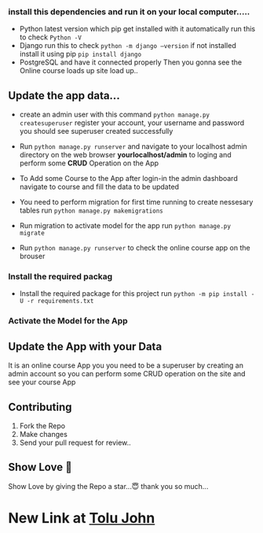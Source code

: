 ### install this dependencies and run it on your local computer.....
- Python latest version which pip get installed with it automatically run this to check `Python -V`
- Django run this to check `python -m django –version` if not installed install it using pip `pip install django`
- PostgreSQL and have it connected properly
Then you gonna see the Online course loads up site load up..

## Update the app data...
- create an admin user with this command  `python manage.py createsuperuser` register your account, your username and password you should see superuser created successfully
- Run `python manage.py runserver` and navigate to your localhost admin directory on the web browser **yourlocalhost/admin** to loging and perform some **CRUD** Operation on the App
- To Add some Course to the App after login-in the admin dashboard navigate to course and fill the data to be updated


- You need to perform migration for first time running to create nessesary tables run `python manage.py makemigrations`
- Run migration to activate model for the app run `python manage.py migrate`
- Run `python manage.py runserver` to check the online course app on the brouser

### Install the required packag

- Install the required package for this project run `python -m pip install -U -r requirements.txt`
### Activate the Model for the App


## Update the App with your Data 
It is an online course App you you need to be a superuser by creating an admin account so you can perform some CRUD operation on the site and see your course App




  ## Contributing
1. Fork the Repo
2. Make changes
3. Send your pull request for review..

## Show Love 💓
Show Love by giving the Repo a star...😇
thank you so much...

# New Link at [Tolu John](https://port.tolujohn.repl.co/)


